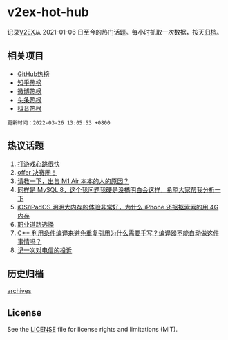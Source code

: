 # v2ex-hot-hub

 记录[V2EX](https://www.v2ex.com/)从 2021-01-06 日至今的热门话题。每小时抓取一次数据，按天[归档](archives)。
 
 ## 相关项目

- [GitHub热榜](https://github.com/snaildev/github-hot-hub)
- [知乎热榜](https://github.com/snaildev/zhihu-hot-hub)
- [微博热榜](https://github.com/snaildev/weibo-hot-hub)
- [头条热榜](https://github.com/snaildev/toutiao-hot-hub)
- [抖音热榜](https://github.com/snaildev/douyin-hot-hub)


 `更新时间：2022-03-26 13:05:53 +0800`

## 热议话题

1. [打游戏心跳很快](https://www.v2ex.com/t/842861)
1. [offer 决赛圈！](https://www.v2ex.com/t/842869)
1. [请教一下，出售 M1 Air 本本的人的原因？](https://www.v2ex.com/t/842841)
1. [同样是 MySQL 8，这个我问题我硬是没搞明白会这样，希望大家帮我分析一下](https://www.v2ex.com/t/842853)
1. [iOS/iPadOS 明明大内存的体验非常好，为什么 iPhone 还抠抠索索的用 4G 内存](https://www.v2ex.com/t/842898)
1. [职业道路选择](https://www.v2ex.com/t/842986)
1. [C++ 利用条件编译来避免重复引用为什么需要手写？编译器不能自动做这件事情吗？](https://www.v2ex.com/t/842838)
1. [记一次对电信的投诉](https://www.v2ex.com/t/842871)

## 历史归档

[archives](archives)

## License

See the [LICENSE](LICENSE) file for license rights and limitations (MIT).
